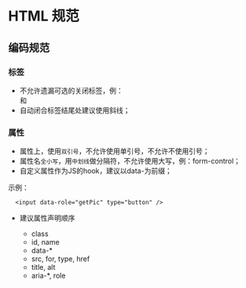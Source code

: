 # HTML 规范

## 编码规范

### 标签

- 不允许遗漏可选的关闭标签，例：</li> 和 </body>
- 自动闭合标签结尾处建议使用斜线；

### 属性

- 属性上，使用`双引号`，不允许使用单引号，不允许不使用引号；
- 属性名`全小写`，用`中划线`做分隔符，不允许使用大写，例：form-control；
- 自定义属性作为JS的hook，建议以data-为前缀；

示例：
```
  <input data-role="getPic" type="button" />
```

- 建议属性声明顺序

  + class
  + id, name
  + data-*
  + src, for, type, href
  + title, alt
  + aria-*, role

### 